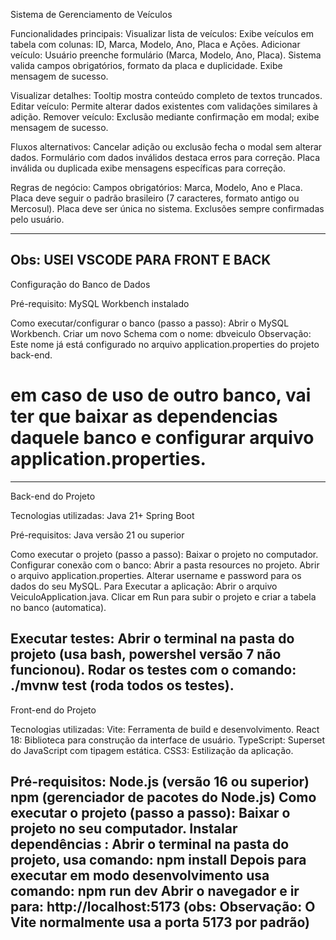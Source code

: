 Sistema de Gerenciamento de Veículos

Funcionalidades principais:
Visualizar lista de veículos: Exibe veículos em tabela com colunas: ID, Marca, Modelo, Ano, Placa e Ações.
Adicionar veículo: Usuário preenche formulário (Marca, Modelo, Ano, Placa). Sistema valida campos obrigatórios, formato da placa e duplicidade. Exibe mensagem de sucesso.

Visualizar detalhes: Tooltip mostra conteúdo completo de textos truncados.
Editar veículo: Permite alterar dados existentes com validações similares à adição.
Remover veículo: Exclusão mediante confirmação em modal; exibe mensagem de sucesso.

Fluxos alternativos:
Cancelar adição ou exclusão fecha o modal sem alterar dados.
Formulário com dados inválidos destaca erros para correção.
Placa inválida ou duplicada exibe mensagens específicas para correção.

Regras de negócio:
Campos obrigatórios: Marca, Modelo, Ano e Placa.
Placa deve seguir o padrão brasileiro (7 caracteres, formato antigo ou Mercosul).
Placa deve ser única no sistema.
Exclusões sempre confirmadas pelo usuário.

----------------------------------------------------------------------------------------------------------------------
Obs: USEI VSCODE PARA FRONT E BACK
----------------------------------------------------------------------------------------------------------------------

Configuração do Banco de Dados

Pré-requisito:
MySQL Workbench instalado

Como executar/configurar o banco (passo a passo):
Abrir o MySQL Workbench.
Criar um novo Schema com o nome: dbveiculo
Observação: Este nome já está configurado no arquivo application.properties do projeto back-end.

# em caso de uso de outro banco, vai ter que baixar as dependencias daquele banco e configurar arquivo application.properties.
-------------------------------------------------------------------------------------------------------------
Back-end do Projeto

Tecnologias utilizadas:
Java 21+
Spring Boot

Pré-requisitos:
Java versão 21 ou superior

Como executar o projeto (passo a passo):
Baixar o projeto no computador.
Configurar conexão com o banco:
Abrir a pasta resources no projeto.
Abrir o arquivo application.properties.
Alterar username e password para os dados do seu MySQL.
Para Executar a aplicação:
Abrir o arquivo VeiculoApplication.java.
Clicar em Run para subir o projeto e criar a tabela no banco (automatica).

Executar testes:
Abrir o terminal na pasta do projeto (usa bash, powershel versão 7 não funcionou).
Rodar os testes com o comando: ./mvnw test (roda todos os testes).
------------------------------------------------------------------------------------------------------------------
Front-end do Projeto

Tecnologias utilizadas:
Vite: Ferramenta de build e desenvolvimento.
React 18: Biblioteca para construção da interface de usuário.
TypeScript: Superset do JavaScript com tipagem estática.
CSS3: Estilização da aplicação.

Pré-requisitos:
Node.js (versão 16 ou superior)
npm (gerenciador de pacotes do Node.js)
Como executar o projeto (passo a passo):
Baixar o projeto no seu computador.
Instalar dependências :
Abrir o terminal na pasta do projeto, usa comando: npm install
Depois para executar em modo desenvolvimento usa comando: npm run dev
Abrir o navegador e ir para: http://localhost:5173 (obs: Observação: O Vite normalmente usa a porta 5173 por padrão)
-----------------------------------------------------------------------------------------------------------------------
